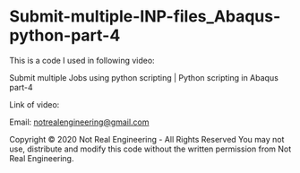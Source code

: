 # Submit-multiple-INP-files_Abaqus-python-part-4

This is a code I used in following video:

Submit multiple Jobs using python scripting | Python scripting in Abaqus part-4

Link of video:

Email: notrealengineering@gmail.com

Copyright © 2020 Not Real Engineering - All Rights Reserved You may not use, distribute and modify this code without the written permission from Not Real Engineering.
